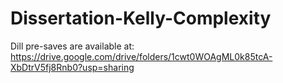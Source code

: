 # Dissertation-Kelly-Complexity

Dill pre-saves are available at:
https://drive.google.com/drive/folders/1cwt0WOAgML0k85tcA-XbDtrV5fj8Rnb0?usp=sharing
